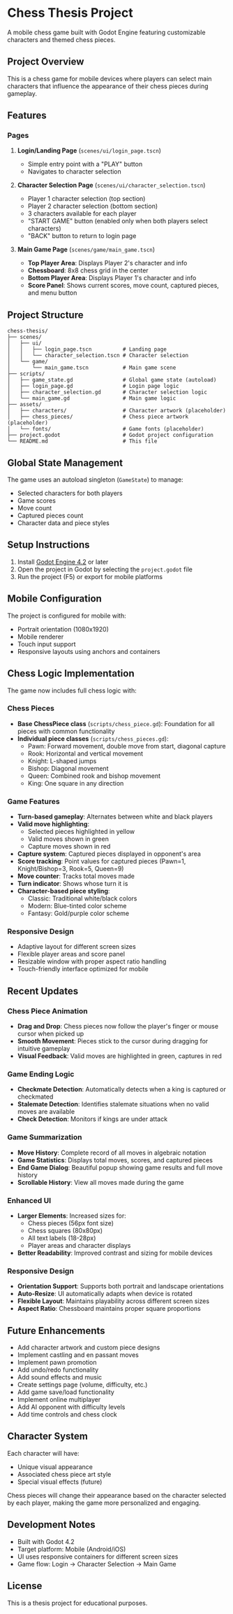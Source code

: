 # Chess Thesis Project

A mobile chess game built with Godot Engine featuring customizable characters and themed chess pieces.

## Project Overview

This is a chess game for mobile devices where players can select main characters that influence the appearance of their chess pieces during gameplay.

## Features

### Pages

1. **Login/Landing Page** (`scenes/ui/login_page.tscn`)
   - Simple entry point with a "PLAY" button
   - Navigates to character selection

2. **Character Selection Page** (`scenes/ui/character_selection.tscn`)
   - Player 1 character selection (top section)
   - Player 2 character selection (bottom section)
   - 3 characters available for each player
   - "START GAME" button (enabled only when both players select characters)
   - "BACK" button to return to login page

3. **Main Game Page** (`scenes/game/main_game.tscn`)
   - **Top Player Area**: Displays Player 2's character and info
   - **Chessboard**: 8x8 chess grid in the center
   - **Bottom Player Area**: Displays Player 1's character and info
   - **Score Panel**: Shows current scores, move count, captured pieces, and menu button

## Project Structure

```
chess-thesis/
├── scenes/
│   ├── ui/
│   │   ├── login_page.tscn          # Landing page
│   │   └── character_selection.tscn # Character selection
│   └── game/
│       └── main_game.tscn           # Main game scene
├── scripts/
│   ├── game_state.gd                # Global game state (autoload)
│   ├── login_page.gd                # Login page logic
│   ├── character_selection.gd       # Character selection logic
│   └── main_game.gd                 # Main game logic
├── assets/
│   ├── characters/                  # Character artwork (placeholder)
│   ├── chess_pieces/                # Chess piece artwork (placeholder)
│   └── fonts/                       # Game fonts (placeholder)
├── project.godot                    # Godot project configuration
└── README.md                        # This file
```

## Global State Management

The game uses an autoload singleton (`GameState`) to manage:
- Selected characters for both players
- Game scores
- Move count
- Captured pieces count
- Character data and piece styles

## Setup Instructions

1. Install [Godot Engine 4.2](https://godotengine.org/download) or later
2. Open the project in Godot by selecting the `project.godot` file
3. Run the project (F5) or export for mobile platforms

## Mobile Configuration

The project is configured for mobile with:
- Portrait orientation (1080x1920)
- Mobile renderer
- Touch input support
- Responsive layouts using anchors and containers

## Chess Logic Implementation

The game now includes full chess logic with:

### Chess Pieces
- **Base ChessPiece class** (`scripts/chess_piece.gd`): Foundation for all pieces with common functionality
- **Individual piece classes** (`scripts/chess_pieces.gd`):
  - Pawn: Forward movement, double move from start, diagonal capture
  - Rook: Horizontal and vertical movement
  - Knight: L-shaped jumps
  - Bishop: Diagonal movement
  - Queen: Combined rook and bishop movement
  - King: One square in any direction

### Game Features
- **Turn-based gameplay**: Alternates between white and black players
- **Valid move highlighting**:
  - Selected pieces highlighted in yellow
  - Valid moves shown in green
  - Capture moves shown in red
- **Capture system**: Captured pieces displayed in opponent's area
- **Score tracking**: Point values for captured pieces (Pawn=1, Knight/Bishop=3, Rook=5, Queen=9)
- **Move counter**: Tracks total moves made
- **Turn indicator**: Shows whose turn it is
- **Character-based piece styling**:
  - Classic: Traditional white/black colors
  - Modern: Blue-tinted color scheme
  - Fantasy: Gold/purple color scheme

### Responsive Design
- Adaptive layout for different screen sizes
- Flexible player areas and score panel
- Resizable window with proper aspect ratio handling
- Touch-friendly interface optimized for mobile

## Recent Updates

### Chess Piece Animation
- **Drag and Drop**: Chess pieces now follow the player's finger or mouse cursor when picked up
- **Smooth Movement**: Pieces stick to the cursor during dragging for intuitive gameplay
- **Visual Feedback**: Valid moves are highlighted in green, captures in red

### Game Ending Logic
- **Checkmate Detection**: Automatically detects when a king is captured or checkmated
- **Stalemate Detection**: Identifies stalemate situations when no valid moves are available
- **Check Detection**: Monitors if kings are under attack

### Game Summarization
- **Move History**: Complete record of all moves in algebraic notation
- **Game Statistics**: Displays total moves, scores, and captured pieces
- **End Game Dialog**: Beautiful popup showing game results and full move history
- **Scrollable History**: View all moves made during the game

### Enhanced UI
- **Larger Elements**: Increased sizes for:
  - Chess pieces (56px font size)
  - Chess squares (80x80px)
  - All text labels (18-28px)
  - Player areas and character displays
- **Better Readability**: Improved contrast and sizing for mobile devices

### Responsive Design
- **Orientation Support**: Supports both portrait and landscape orientations
- **Auto-Resize**: UI automatically adapts when device is rotated
- **Flexible Layout**: Maintains playability across different screen sizes
- **Aspect Ratio**: Chessboard maintains proper square proportions

## Future Enhancements

- Add character artwork and custom piece designs
- Implement castling and en passant moves
- Implement pawn promotion
- Add undo/redo functionality
- Add sound effects and music
- Create settings page (volume, difficulty, etc.)
- Add game save/load functionality
- Implement online multiplayer
- Add AI opponent with difficulty levels
- Add time controls and chess clock

## Character System

Each character will have:
- Unique visual appearance
- Associated chess piece art style
- Special visual effects (future)

Chess pieces will change their appearance based on the character selected by each player, making the game more personalized and engaging.

## Development Notes

- Built with Godot 4.2
- Target platform: Mobile (Android/iOS)
- UI uses responsive containers for different screen sizes
- Game flow: Login → Character Selection → Main Game

## License

This is a thesis project for educational purposes.

